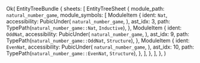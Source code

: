 Ok(
    EntityTreeBundle {
        sheets: [
            EntityTreeSheet {
                module_path: `natural_number_game`,
                module_symbols: [
                    ModuleItem {
                        ident: `Nat`,
                        accessibility: PubicUnder(
                            `natural_number_game`,
                        ),
                        ast_idx: 3,
                        path: TypePath(`natural_number_game::Nat`, `Inductive`),
                    },
                    ModuleItem {
                        ident: `OddNat`,
                        accessibility: PubicUnder(
                            `natural_number_game`,
                        ),
                        ast_idx: 9,
                        path: TypePath(`natural_number_game::OddNat`, `Structure`),
                    },
                    ModuleItem {
                        ident: `EvenNat`,
                        accessibility: PubicUnder(
                            `natural_number_game`,
                        ),
                        ast_idx: 10,
                        path: TypePath(`natural_number_game::EvenNat`, `Structure`),
                    },
                ],
            },
        ],
    },
)